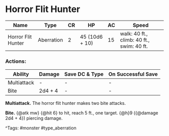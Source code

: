 # Horror Flit Hunter

| Name | Type | CR | HP | AC | Speed |
|------|------|----|----|----|-------|
| Horror Flit Hunter | Aberration | 2 | 45 (10d6 + 10) | 15 | walk: 40 ft., climb: 40 ft., swim: 40 ft. |

### Actions:

| Ability | Damage | Save DC & Type | On Successful Save |
|---------|--------|----------------|--------------------|
| Multiattack | - | - | - |
| Bite | 2d4 + 4 | - | - |


**Multiattack.** The horror flit hunter makes two bite attacks.

**Bite.** {@atk mw} {@hit 6} to hit, reach 5 ft., one target. {@h}9 ({@damage 2d4 + 4}) piercing damage.

^Tags: #monster #type_aberration